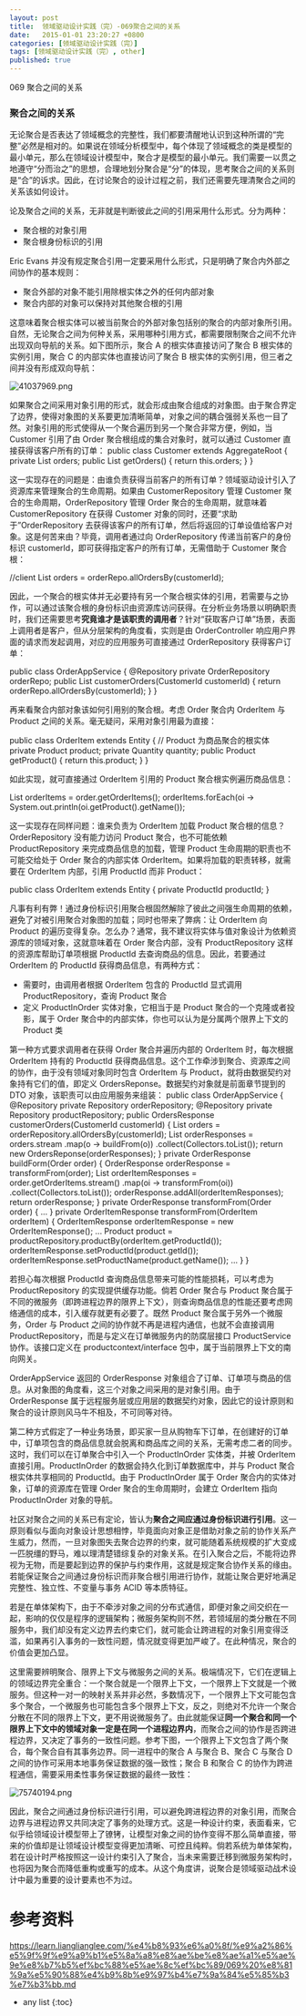 ```yaml
---
layout: post
title:  领域驱动设计实践（完）-069聚合之间的关系
date:   2015-01-01 23:20:27 +0800
categories: [领域驱动设计实践（完）]
tags: [领域驱动设计实践（完）, other]
published: true
---
```




069 聚合之间的关系
### 聚合之间的关系

无论聚合是否表达了领域概念的完整性，我们都要清醒地认识到这种所谓的“完整”必然是相对的。如果说在领域分析模型中，每个体现了领域概念的类是模型的最小单元，那么在领域设计模型中，聚合才是模型的最小单元。我们需要一以贯之地遵守“分而治之”的思想，合理地划分聚合是“分”的体现，思考聚合之间的关系则是“合”的诉求。因此，在讨论聚合的设计过程之前，我们还需要先理清聚合之间的关系该如何设计。

论及聚合之间的关系，无非就是判断彼此之间的引用采用什么形式。分为两种：

* 聚合根的对象引用
* 聚合根身份标识的引用

Eric Evans 并没有规定聚合引用一定要采用什么形式，只是明确了聚合内外部之间协作的基本规则：

* 聚合外部的对象不能引用除根实体之外的任何内部对象
* 聚合内部的对象可以保持对其他聚合根的引用

这意味着聚合根实体可以被当前聚合的外部对象包括别的聚合的内部对象所引用。自然，无论聚合之间为何种关系，采用哪种引用方式，都需要限制聚合之间不允许出现双向导航的关系。如下图所示，聚合 A 的根实体直接访问了聚合 B 根实体的实例引用，聚合 C 的内部实体也直接访问了聚合 B 根实体的实例引用，但三者之间并没有形成双向导航：

![41037969.png](https://learn.lianglianglee.com/%e4%b8%93%e6%a0%8f/%e9%a2%86%e5%9f%9f%e9%a9%b1%e5%8a%a8%e8%ae%be%e8%ae%a1%e5%ae%9e%e8%b7%b5%ef%bc%88%e5%ae%8c%ef%bc%89/assets/4c4f7980-d234-11e9-99b7-cfb6f2112a45)

如果聚合之间采用对象引用的形式，就会形成由聚合组成的对象图。由于聚合界定了边界，使得对象图的关系要更加清晰简单，对象之间的耦合强弱关系也一目了然。对象引用的形式使得从一个聚合遍历到另一个聚合非常方便，例如，当 Customer 引用了由 Order 聚合根组成的集合对象时，就可以通过 Customer 直接获得该客户所有的订单：
public class Customer extends AggregateRoot<Customer> { private List<Order> orders; public List<Order> getOrders() { return this.orders; } }

这一实现存在的问题是：由谁负责获得当前客户的所有订单？领域驱动设计引入了资源库来管理聚合的生命周期。如果由 CustomerRepository 管理 Customer 聚合的生命周期，OrderRepository 管理 Order 聚合的生命周期，就意味着 CustomerRepository 在获得 Customer 对象的同时，还要“求助于”OrderRepository 去获得该客户的所有订单，然后将返回的订单设值给客户对象。这是何苦来由？毕竟，调用者通过向 OrderRepository 传递当前客户的身份标识 customerId，即可获得指定客户的所有订单，无需借助于 Customer 聚合根：

//client List<Order> orders = orderRepo.allOrdersBy(customerId);

因此，一个聚合的根实体并无必要持有另一个聚合根实体的引用，若需要与之协作，可以通过该聚合根的身份标识由资源库访问获得。在分析业务场景以明确职责时，我们还需要思考**究竟谁才是该职责的调用者**？针对“获取客户订单”场景，表面上调用者是客户，但从分层架构的角度看，实则是由 OrderController 响应用户界面的请求而发起调用，对应的应用服务可直接通过 OrderRepository 获得客户订单：

public class OrderAppService { @Repository private OrderRepository orderRepo; public List<Order> customerOrders(CustomerId customerId) { return orderRepo.allOrdersBy(customerId); } }

再来看聚合内部对象该如何引用别的聚合根。考虑 Order 聚合内 OrderItem 与 Product 之间的关系。毫无疑问，采用对象引用最为直接：

public class OrderItem extends Entity<OrderItemId> { // Product 为商品聚合的根实体 private Product product; private Quantity quantity; public Product getProduct() { return this.product; } }

如此实现，就可直接通过 OrderItem 引用的 Product 聚合根实例遍历商品信息：

List<OrderItem> orderItems = order.getOrderItems(); orderItems.forEach(oi -> System.out.println(oi.getProduct().getName());

这一实现存在同样问题：谁来负责为 OrderItem 加载 Product 聚合根的信息？OrderRepository 没有能力访问 Product 聚合，也不可能依赖 ProductRepository 来完成商品信息的加载，管理 Product 生命周期的职责也不可能交给处于 Order 聚合的内部实体 OrderItem。如果将加载的职责转移，就需要在 OrderItem 内部，引用 ProductId 而非 Product：

public class OrderItem extends Entity<OrderItemId> { private ProductId productId; }

凡事有利有弊！通过身份标识引用聚合根固然解除了彼此之间强生命周期的依赖，避免了对被引用聚合对象图的加载；同时也带来了弊病：让 OrderItem 向 Product 的遍历变得复杂。怎么办？通常，我不建议将实体与值对象设计为依赖资源库的领域对象，这就意味着在 Order 聚合内部，没有 ProductRepository 这样的资源库帮助订单项根据 ProductId 去查询商品的信息。因此，若要通过 OrderItem 的 ProductId 获得商品信息，有两种方式：

* 需要时，由调用者根据 OrderItem 包含的 ProductId 显式调用 ProductRepository，查询 Product 聚合
* 定义 ProductInOrder 实体对象，它相当于是 Product 聚合的一个克隆或者投影，属于 Order 聚合中的内部实体，你也可以认为是分属两个限界上下文的 Product 类

第一种方式要求调用者在获得 Order 聚合并遍历内部的 OrderItem 时，每次根据 OrderItem 持有的 ProductId 获得商品信息。这个工作牵涉到聚合、资源库之间的协作，由于没有领域对象同时包含 OrderItem 与 Product，就将由数据契约对象持有它们的值，即定义 OrdersReponse。数据契约对象就是前面章节提到的 DTO 对象，该职责可以由应用服务来组装：
public class OrderAppService { @Repository private Repository orderRepository; @Repository private Repository productRepository; public OrdersResponse customerOrders(CustomerId customerId) { List<Order> orders = orderRepository.allOrdersBy(customerId); List<OrderResponse> orderResponses = orders.stream .map(o -> buildFrom(o)) .collect(Collectors.toList()); return new OrdersReponse(orderResponses); } private OrderResponse buildForm(Order order) { OrderResponse orderResponse = transformFrom(order); List<OrderItemResponse> orderItemResponses = order.getOrderItems.stream() .map(oi -> transformFrom(oi)) .collect(Collectors.toList()); orderResponse.addAll(orderItemResponses); return orderResponse; } private OrderResponse transformFrom(Order order) { ... } private OrderItemResponse transformFrom(OrderItem orderItem) { OrderItemResponse orderItemResponse = new OrderItemResponse(); ... Product product = productRepository.productBy(orderItem.getProductId()); orderItemResponse.setProductId(product.getId()); orderItemResponse.setProductName(product.getName()); ... } }

若担心每次根据 ProductId 查询商品信息带来可能的性能损耗，可以考虑为 ProductRepository 的实现提供缓存功能。倘若 Order 聚合与 Product 聚合属于不同的微服务（即跨进程边界的限界上下文），则查询商品信息的性能还要考虑网络通信的成本，引入缓存就更有必要了。既然 Product 聚合属于另外一个微服务，Order 与 Product 之间的协作就不再是进程内通信，也就不会直接调用 ProductRepository，而是与定义在订单微服务内的防腐层接口 ProductService 协作。该接口定义在 productcontext/interface 包中，属于当前限界上下文的南向网关。

OrderAppService 返回的 OrderResponse 对象组合了订单、订单项与商品的信息。从对象图的角度看，这三个对象之间采用的是对象引用。由于 OrderResponse 属于远程服务层或应用层的数据契约对象，因此它的设计原则和聚合的设计原则风马牛不相及，不可同等对待。

第二种方式假定了一种业务场景，即买家一旦从购物车下订单，在创建好的订单中，订单项包含的商品信息就会脱离和商品库之间的关系，无需考虑二者的同步。这时，我们可以在订单聚合中引入一个 ProductInOrder 实体类，并被 OrderItem 直接引用。ProductInOrder 的数据会持久化到订单数据库中，并与 Product 聚合根实体共享相同的 ProductId。由于 ProductInOrder 属于 Order 聚合内的实体对象，订单的资源库在管理 Order 聚合的生命周期时，会建立 OrderItem 指向 ProductInOrder 对象的导航。

社区对聚合之间的关系已有定论，皆认为**聚合之间应通过身份标识进行引用**。这一原则看似与面向对象设计思想相悖，毕竟面向对象正是借助对象之前的协作关系产生威力，然而，一旦对象图失去聚合边界的约束，就可能随着系统规模的扩大变成一匹脱缰的野马，难以理清楚错综复杂的对象关系。在引入聚合之后，不能将边界视为无物，而是要起到边界的保护与约束作用，这就是规定聚合协作关系的缘由。若能保证聚合之间通过身份标识而非聚合根引用进行协作，就能让聚合更好地满足完整性、独立性、不变量与事务 ACID 等本质特征。

若是在单体架构下，由于不牵涉对象之间的分布式通信，即便对象之间交织在一起，影响的仅仅是程序的逻辑架构；微服务架构则不然，若领域层的类分散在不同服务中，我们却没有定义边界去约束它们，就可能会让跨进程的对象引用变得泛滥，如果再引入事务的一致性问题，情况就变得更加严峻了。在此种情况，聚合的价值会更加凸显。

这里需要辨明聚合、限界上下文与微服务之间的关系。极端情况下，它们在逻辑上的领域边界完全重合：一个聚合就是一个限界上下文，一个限界上下文就是一个微服务。但这种一对一的映射关系并非必然，多数情况下，一个限界上下文可能包含多个聚合，一个微服务也可能包含多个限界上下文，反之，则绝对不允许一个聚合分散在不同的限界上下文，更不用说微服务了。由此就能保证**同一个聚合和同一个限界上下文中的领域对象一定是在同一个进程边界内**，而聚合之间的协作是否跨进程边界，又决定了事务的一致性问题。参考下图，一个限界上下文包含了两个聚合，每个聚合自有其事务边界。同一进程中的聚合 A 与聚合 B、聚合 C 与聚合 D 之间的协作可采用本地事务保证数据的强一致性；聚合 B 和聚合 C 的协作为跨进程通信，需要采用柔性事务保证数据的最终一致性：

![75740194.png](https://learn.lianglianglee.com/%e4%b8%93%e6%a0%8f/%e9%a2%86%e5%9f%9f%e9%a9%b1%e5%8a%a8%e8%ae%be%e8%ae%a1%e5%ae%9e%e8%b7%b5%ef%bc%88%e5%ae%8c%ef%bc%89/assets/3b81c210-d235-11e9-bcae-b7c2737c8da6)

因此，聚合之间通过身份标识进行引用，可以避免跨进程边界的对象引用，而聚合边界与进程边界又共同决定了事务的处理方式。这是一种设计约束，表面看来，它似乎给领域设计模型带上了镣铐，让模型对象之间的协作变得不那么简单直接，带来的价值却是让领域设计模型变得更加清晰、可控且纯粹。倘若系统为单体架构，若在设计时严格按照这一设计约束引入了聚合，当未来需要迁移到微服务架构时，也将因为聚合而降低重构或重写的成本。从这个角度讲，说聚合是领域驱动战术设计中最为重要的设计要素也不为过。




# 参考资料

https://learn.lianglianglee.com/%e4%b8%93%e6%a0%8f/%e9%a2%86%e5%9f%9f%e9%a9%b1%e5%8a%a8%e8%ae%be%e8%ae%a1%e5%ae%9e%e8%b7%b5%ef%bc%88%e5%ae%8c%ef%bc%89/069%20%e8%81%9a%e5%90%88%e4%b9%8b%e9%97%b4%e7%9a%84%e5%85%b3%e7%b3%bb.md

* any list
{:toc}

